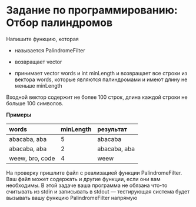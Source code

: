 # Задание по программированию: Отбор палиндромов

Напишите функцию, которая

- называется PalindromeFilter

- возвращает vector<string>

- принимает vector<string> words и int minLength и возвращает все строки из вектора words, которые являются палиндромами и имеют длину не меньше minLength

Входной вектор содержит не более 100 строк, длина каждой строки не больше 100 символов.

**Примеры**

| words           | minLength | результат    |
| :-------------- | :-------- | :----------- |
| abacaba, aba    | 5         | abacaba      |
| abacaba, aba    | 2         | abacaba, aba |
| weew, bro, code | 4         | weew         |

На проверку пришлите файл с реализацией функции PalindromeFilter. Ваш файл может содержать и другие функции, если они вам необходимы. В этой задаче ваша программа не обязана что-то считывать из stdin и записывать в stdout — тестирующая система будет вызывать вашу функцию PalindromeFilter напрямую

